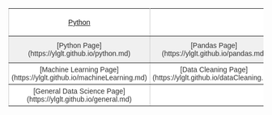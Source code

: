 <style type="text/css">
.tg  {border-collapse:collapse;border-spacing:0;border-color:#ccc;}
.tg td{font-family:Arial, sans-serif;font-size:14px;padding:5px 5px;border-style:solid;border-width:1px;overflow:hidden;word-break:normal;border-color:#ccc;color:#333;background-color:#fff;}
.tg th{font-family:Arial, sans-serif;font-size:14px;font-weight:normal;padding:10px 5px;border-style:solid;border-width:1px;overflow:hidden;word-break:normal;border-color:#ccc;color:#333;background-color:#f0f0f0;}
.tg .tg-c3ow{border-color:inherit;text-align:center;vertical-align:top}
.tg .tg-0pky{border-color:inherit;text-align:left;vertical-align:top}
</style>
<table class="tg">
  <tr>
    <td class="tg-c3ow"><p><a href="https://ylglt.github.io/python.md">Python</a></p></td>
    <td class="tg-c3ow"></td>
    <td class="tg-0pky"></td>
  </tr>
    <tr>
    <th class="tg-c3ow">[Python Page](https://ylglt.github.io/python.md)</th>
    <th class="tg-c3ow">[Pandas Page](https://ylglt.github.io/pandas.md)</th>
    <th class="tg-0pky">[Microsoft Azure Page](https://ylglt.github.io/microsoftAzure.md)</th>
  </tr>
  <tr>
    <td class="tg-c3ow">[Machine Learning Page](https://ylglt.github.io/machineLearning.md)</td>
    <td class="tg-c3ow">[Data Cleaning Page](https://ylglt.github.io/dataCleaning.md)</td>
    <td class="tg-0pky">[Web Scrapping Page](https://ylglt.github.io/webScrapping.md)</td>
  </tr>
  <tr>
    <td class="tg-c3ow">[General Data Science Page](https://ylglt.github.io/general.md)</td>
    <td class="tg-c3ow"></td>
    <td class="tg-0pky"></td>
  </tr>
</table>
